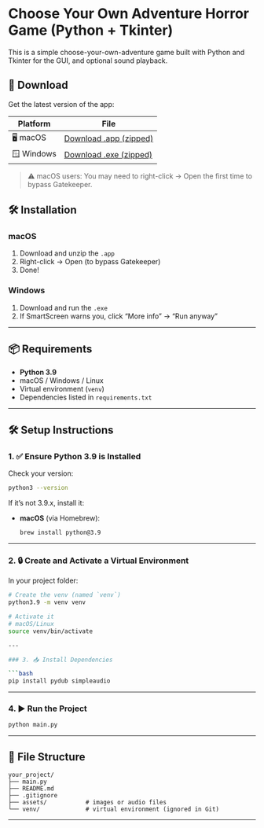 # Choose Your Own Adventure Horror Game (Python + Tkinter)

This is a simple choose-your-own-adventure game built with Python and Tkinter for the GUI, and optional sound playback.

## 🚀 Download

Get the latest version of the app:

| Platform | File |
|----------|------|
| 🖥 macOS | [Download .app (zipped)](https://github.com/waed-star/adventure-game/releases/download/v1.0/Horror-Game-Mac.zip) |
| 🪟 Windows | [Download .exe (zipped)](https://github.com/waed-star/adventure-game/releases/download/v1.0/Horror-Game-Win.zip) |


> ⚠️ macOS users: You may need to right-click → Open the first time to bypass Gatekeeper.

## 🛠 Installation

### macOS
1. Download and unzip the `.app`
2. Right-click → Open (to bypass Gatekeeper)
3. Done!

### Windows
1. Download and run the `.exe`
2. If SmartScreen warns you, click “More info” → “Run anyway”

---

## 📦 Requirements

- **Python 3.9**
- macOS / Windows / Linux
- Virtual environment (`venv`)
- Dependencies listed in `requirements.txt`

---

## 🛠️ Setup Instructions

### 1. ✅ Ensure Python 3.9 is Installed

Check your version:
```bash
python3 --version
```

If it’s not 3.9.x, install it:

- **macOS** (via Homebrew):
  ```bash
  brew install python@3.9
  ```
---

### 2. 🔒 Create and Activate a Virtual Environment

In your project folder:

```bash
# Create the venv (named `venv`)
python3.9 -m venv venv

# Activate it
# macOS/Linux
source venv/bin/activate

---

### 3. 📥 Install Dependencies

```bash
pip install pydub simpleaudio
```

---

### 4. ▶️ Run the Project

```bash
python main.py
```

---

## 📁 File Structure

```
your_project/
├── main.py
├── README.md
├── .gitignore
├── assets/           # images or audio files
└── venv/             # virtual environment (ignored in Git)
```

---
